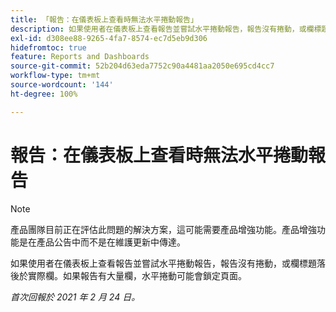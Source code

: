 ```yaml
---
title: 「報告：在儀表板上查看時無法水平捲動報告」
description: 如果使用者在儀表板上查看報告並嘗試水平捲動報告，報告沒有捲動，或欄標題落後於實際欄。如果報告有大量欄，水平捲動可能會鎖定頁面。
exl-id: d308ee88-9265-4fa7-8574-ec7d5eb9d306
hidefromtoc: true
feature: Reports and Dashboards
source-git-commit: 52b204d63eda7752c90a4481aa2050e695cd4cc7
workflow-type: tm+mt
source-wordcount: '144'
ht-degree: 100%

---
```


# 報告：在儀表板上查看時無法水平捲動報告

>[!NOTE]
>
>產品團隊目前正在評估此問題的解決方案，這可能需要產品增強功能。產品增強功能是在產品公告中而不是在維護更新中傳達。

如果使用者在儀表板上查看報告並嘗試水平捲動報告，報告沒有捲動，或欄標題落後於實際欄。如果報告有大量欄，水平捲動可能會鎖定頁面。

_首次回報於 2021 年 2 月 24 日。_
